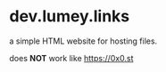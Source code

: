 # dev.lumey.links
a simple HTML website for hosting files.

does <b>NOT</b> work like https://0x0.st
